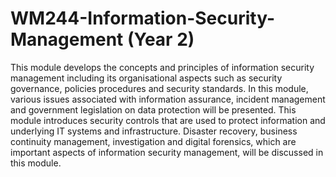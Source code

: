 # WM244-Information-Security-Management (Year 2)
This module develops the concepts and principles of information security management including its organisational aspects such as security governance, policies procedures and security standards. In this module, various issues associated with information assurance, incident management and government legislation on data protection will be presented. This module introduces security controls that are used to protect information and underlying IT systems and infrastructure. Disaster recovery, business continuity management, investigation and digital forensics, which are important aspects of information security management, will be discussed in this module. 
